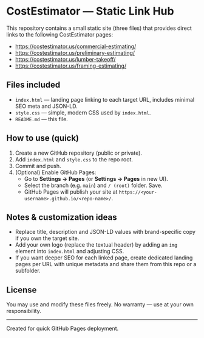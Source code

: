 # CostEstimator — Static Link Hub

This repository contains a small static site (three files) that provides direct links to the following CostEstimator pages:

- https://costestimator.us/commercial-estimating/
- https://costestimator.us/preliminary-estimating/
- https://costestimator.us/lumber-takeoff/
- https://costestimator.us/framing-estimating/

## Files included

- `index.html` — landing page linking to each target URL, includes minimal SEO meta and JSON-LD.
- `style.css` — simple, modern CSS used by `index.html`.
- `README.md` — this file.

## How to use (quick)

1. Create a new GitHub repository (public or private).
2. Add `index.html` and `style.css` to the repo root.
3. Commit and push.
4. (Optional) Enable GitHub Pages:
   - Go to **Settings → Pages** (or **Settings → Pages** in new UI).
   - Select the branch (e.g. `main`) and `/ (root)` folder. Save.
   - GitHub Pages will publish your site at `https://<your-username>.github.io/<repo-name>/`.

## Notes & customization ideas

- Replace title, description and JSON-LD values with brand-specific copy if you own the target site.
- Add your own logo (replace the textual header) by adding an `img` element into `index.html` and adjusting CSS.
- If you want deeper SEO for each linked page, create dedicated landing pages per URL with unique metadata and share them from this repo or a subfolder.

## License

You may use and modify these files freely. No warranty — use at your own responsibility.

---
Created for quick GitHub Pages deployment.
